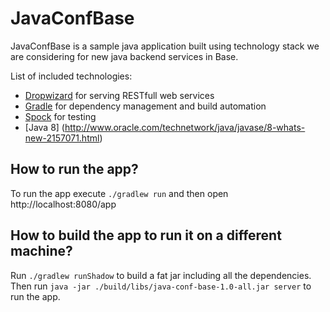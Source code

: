 # JavaConfBase

JavaConfBase is a sample java application built using technology stack we are
considering for new java backend services in Base.

List of included technologies:
* [Dropwizard](http://dropwizard.io/) for serving RESTfull web services
* [Gradle](http://www.gradle.org/) for dependency management and build automation
* [Spock](https://code.google.com/p/spock/) for testing
* [Java 8] (http://www.oracle.com/technetwork/java/javase/8-whats-new-2157071.html)

## How to run the app?
To run the app execute `./gradlew run` and then open http://localhost:8080/app

## How to build the app to run it on a different machine?
Run `./gradlew runShadow` to build a fat jar including all the dependencies.
Then run `java -jar ./build/libs/java-conf-base-1.0-all.jar server` to run the app.